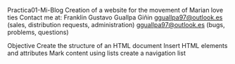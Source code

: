 Practica01-Mi-Blog
Creation of a website for the movement of Marian love ties Contact me at: Franklin Gustavo Guallpa Giñin gguallpa97@outlook.es (sales, distribution requests, administration) gguallpa97@outlook.es (bugs, problems, questions)

Objective
Create the structure of an HTML document
Insert HTML elements and attributes
Mark content using lists create a navigation list
